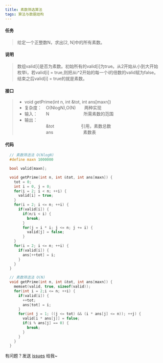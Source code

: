 ```yaml
---
title: 素数筛选算法
tags: 算法与数据结构
---
```


#### 任务
> 给定一个正整数N，求出[2, N]中的所有素数。

#### 说明
> 数组valid[i]是否为素数。初始所有的valid[i]为true。从2开始从小到大开始枚举i，若valid[i] = true,则把从i^2开始的每一个i的倍数的valid赋为false。结束之后valid[i] = true的就是素数。

#### 接口
> * void getPrime(int n, int &tot, int ans[maxn])
> * 复杂度：　O(NlogN),O(N)　　两种实现
> * 输入：　　N　　　　　　　　所需素数的范围
> * 输出：   
>　　　　　&tot  　　　　　　引用，素数总数　   
> 　　　　　ans　　　　　　　素数表

#### 代码

```c
  // 素数筛选法 O(NlogN)
  #define maxn 1000000

  bool valid[maxn];

  void getPrime(int n, int &tot, int ans[maxn]) {
    tot = 0;
    int i = 0, j = 0;
    for(i = 2; i < n; ++i) {
      valid[i] = true;
    }
    for(i = 2; i <= n; ++i) {
      if(valid[i]) {
        if(n/i < i) {
          break;
        }
        for(j = i * i; j <= n; j += i) {
          valid[j] = false;
        }
    }
    for(i = 2; i <= n; ++i) {
      if(valid[i]) {
        ans[++tot] = i;
      }
    }
  }

  // 素数筛选法 O(N)
  void getPrime(int n, int &tot, int ans[maxn]) {
    memset(valid, true, sizeof(valid));
    for(int i = 2;i <= n; ++i) {
      if(valid[i]) {
        ++tot;
        ans[tot] = i;
      }
      for(int j = 1; ((j <= tot) && (i * ans[j] <= n)); ++j) {
        valid[i * ans[j]] = false;
        if(i % ans[j] == 0) {
          break;
        }
      }
    }
  }
```

有问题？发送 [issues](https://syt-honey.github.io/about/) 给我~
